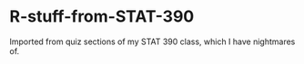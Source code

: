 # R-stuff-from-STAT-390

Imported from quiz sections of my STAT 390 class, which I have nightmares of.
